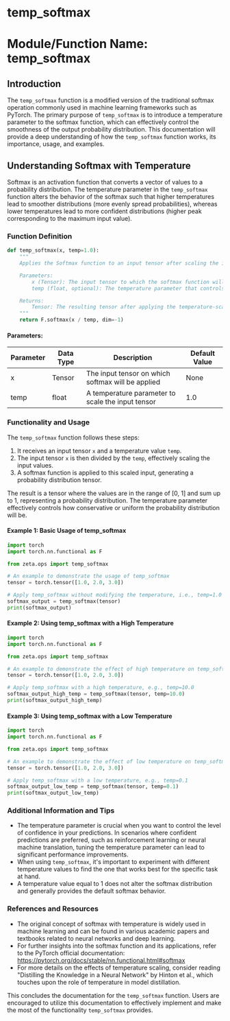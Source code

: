 # temp_softmax

# Module/Function Name: temp_softmax

## Introduction

The `temp_softmax` function is a modified version of the traditional softmax operation commonly used in machine learning frameworks such as PyTorch. The primary purpose of `temp_softmax` is to introduce a temperature parameter to the softmax function, which can effectively control the smoothness of the output probability distribution. This documentation will provide a deep understanding of how the `temp_softmax` function works, its importance, usage, and examples.

## Understanding Softmax with Temperature

Softmax is an activation function that converts a vector of values to a probability distribution. The temperature parameter in the `temp_softmax` function alters the behavior of the softmax such that higher temperatures lead to smoother distributions (more evenly spread probabilities), whereas lower temperatures lead to more confident distributions (higher peak corresponding to the maximum input value).

### Function Definition

```python
def temp_softmax(x, temp=1.0):
    """
    Applies the Softmax function to an input tensor after scaling the input values by a given temperature.

    Parameters:
        x (Tensor): The input tensor to which the softmax function will be applied.
        temp (float, optional): The temperature parameter that controls the smoothness of the output distribution. Default: 1.0.

    Returns:
        Tensor: The resulting tensor after applying the temperature-scaled softmax function.
    """
    return F.softmax(x / temp, dim=-1)
```

#### Parameters:

| Parameter | Data Type | Description                                     | Default Value |
|-----------|-----------|-------------------------------------------------|---------------|
| x         | Tensor    | The input tensor on which softmax will be applied | None          |
| temp      | float     | A temperature parameter to scale the input tensor | 1.0           |

### Functionality and Usage

The `temp_softmax` function follows these steps:
1. It receives an input tensor `x` and a temperature value `temp`.
2. The input tensor `x` is then divided by the `temp`, effectively scaling the input values.
3. A softmax function is applied to this scaled input, generating a probability distribution tensor.

The result is a tensor where the values are in the range of [0, 1] and sum up to 1, representing a probability distribution. The temperature parameter effectively controls how conservative or uniform the probability distribution will be.

#### Example 1: Basic Usage of temp_softmax

```python
import torch
import torch.nn.functional as F

from zeta.ops import temp_softmax

# An example to demonstrate the usage of temp_softmax
tensor = torch.tensor([1.0, 2.0, 3.0])

# Apply temp_softmax without modifying the temperature, i.e., temp=1.0
softmax_output = temp_softmax(tensor)
print(softmax_output)
```

#### Example 2: Using temp_softmax with a High Temperature

```python
import torch
import torch.nn.functional as F

from zeta.ops import temp_softmax

# An example to demonstrate the effect of high temperature on temp_softmax
tensor = torch.tensor([1.0, 2.0, 3.0])

# Apply temp_softmax with a high temperature, e.g., temp=10.0
softmax_output_high_temp = temp_softmax(tensor, temp=10.0)
print(softmax_output_high_temp)
```

#### Example 3: Using temp_softmax with a Low Temperature

```python
import torch
import torch.nn.functional as F

from zeta.ops import temp_softmax

# An example to demonstrate the effect of low temperature on temp_softmax
tensor = torch.tensor([1.0, 2.0, 3.0])

# Apply temp_softmax with a low temperature, e.g., temp=0.1
softmax_output_low_temp = temp_softmax(tensor, temp=0.1)
print(softmax_output_low_temp)
```

### Additional Information and Tips

- The temperature parameter is crucial when you want to control the level of confidence in your predictions. In scenarios where confident predictions are preferred, such as reinforcement learning or neural machine translation, tuning the temperature parameter can lead to significant performance improvements.
- When using `temp_softmax`, it's important to experiment with different temperature values to find the one that works best for the specific task at hand.
- A temperature value equal to 1 does not alter the softmax distribution and generally provides the default softmax behavior.

### References and Resources

- The original concept of softmax with temperature is widely used in machine learning and can be found in various academic papers and textbooks related to neural networks and deep learning.
- For further insights into the softmax function and its applications, refer to the PyTorch official documentation: https://pytorch.org/docs/stable/nn.functional.html#softmax
- For more details on the effects of temperature scaling, consider reading "Distilling the Knowledge in a Neural Network" by Hinton et al., which touches upon the role of temperature in model distillation.

This concludes the documentation for the `temp_softmax` function. Users are encouraged to utilize this documentation to effectively implement and make the most of the functionality `temp_softmax` provides.
